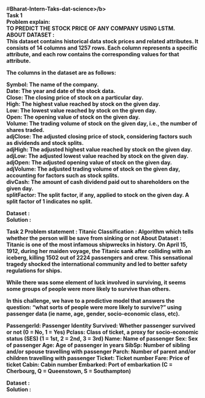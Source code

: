 #<b>Bharat-Intern-Taks-dat-science>/b><br>
Task 1<br>
Problem explain:<br>
TO PREDICT THE STOCK PRICE OF ANY COMPANY USING LSTM.<br>
ABOUT DATASET :<br>
This dataset contains historical data  stock prices and related attributes. It consists of 14 columns and  1257 rows. Each column represents a specific attribute, and each row contains the corresponding values for that attribute.<br>

The columns in the dataset are as follows:<br>

Symbol: The name of the company.<br>
Date: The year and date of the stock data.<br>
Close: The closing price of stock on a particular day.<br>
High: The highest value reached by  stock on the given day.<br>
Low: The lowest value reached by  stock on the given day.<br>
Open: The opening value of  stock on the given day.<br>
Volume: The trading volume of  stock on the given day, i.e., the number of shares traded.<br>
adjClose: The adjusted closing price of  stock, considering factors such as dividends and stock splits.<br>
adjHigh: The adjusted highest value reached by  stock on the given day.<br>
adjLow: The adjusted lowest value reached by  stock on the given day.<br>
adjOpen: The adjusted opening value of  stock on the given day.<br>
adjVolume: The adjusted trading volume of  stock on the given day, accounting for factors such as stock splits.<br>
divCash: The amount of cash dividend paid out to shareholders on the given day.<br>
splitFactor: The split factor, if any, applied to  stock on the given day. A split factor of 1 indicates no split.<br>

Dataset : <br>
Solution : <br>

<b>Task 2</b>
Problem statement :
Titanic Classification : Algorithm which tells whether the person will be save from sinking or not
About Dataset :
Titanic is one of the most infamous shipwrecks in history. On April 15, 1912, during her maiden voyage, the Titanic sank after colliding with an iceberg, killing 1502 out of 2224 passengers and crew. This sensational tragedy shocked the international community and led to better safety regulations for ships.

While there was some element of luck involved in surviving, it seems some groups of people were more likely to survive than others.

In this challenge, we have to a predictive model that answers the question: “what sorts of people were more likely to survive?” using passenger data (ie name, age, gender, socio-economic class, etc).

PassengerId: Passenger Identity Survived: Whether passenger survived or not (0 = No, 1 = Yes) Pclass: Class of ticket, a proxy for socio-economic status (SES) (1 = 1st, 2 = 2nd, 3 = 3rd) Name: Name of passenger Sex: Sex of passenger Age: Age of passenger in years SibSp: Number of sibling and/or spouse travelling with passenger Parch: Number of parent and/or children travelling with passenger Ticket: Ticket number Fare: Price of ticket Cabin: Cabin number Embarked: Port of embarkation (C = Cherbourg, Q = Queenstown, S = Southampton)

Dataset : <br>
Solution : <br>

